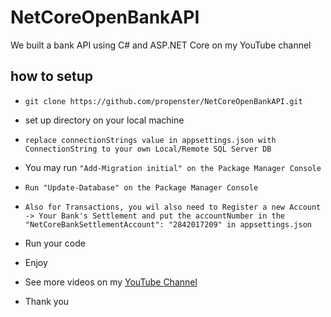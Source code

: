 # NetCoreOpenBankAPI
We built a bank API using C# and ASP.NET Core on my YouTube channel

## how to setup



* ``` git clone https://github.com/propenster/NetCoreOpenBankAPI.git ```
* set up directory on your local machine
* ``` replace connectionStrings value in appsettings.json with ConnectionString to your own Local/Remote SQL Server DB ```


* You may run ``` "Add-Migration initial" on the Package Manager Console ```

* ``` Run "Update-Database" on the Package Manager Console ```

* ``` Also for Transactions, you wil also need to Register a new Account -> Your Bank's Settlement and put the accountNumber in the "NetCoreBankSettlementAccount": "2842017209" in appsettings.json ```

* Run your code


* Enjoy 

* See more videos on my [YouTube Channel](https://www.youtube.com/channel/UCSl6OzXEfKSwm1CBBJWumHQ)

* Thank you
